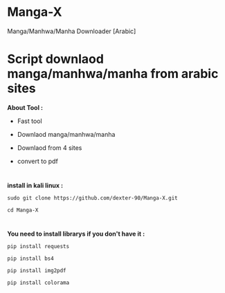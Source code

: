 # Manga-X
Manga/Manhwa/Manha Downloader [Arabic]
<img
  src=""
  alt=""
  title=""
  style="display: inline-block; margin: 0 auto; max-width: 300px">


# Script downlaod manga/manhwa/manha from arabic sites

**About Tool :**

- Fast tool

- Downlaod manga/manhwa/manha

- Downlaod from 4 sites

- convert to pdf


#  
**install in kali linux :**

`sudo git clone https://github.com/dexter-90/Manga-X.git`

`cd Manga-X`

# 
**You need to install librarys if you don't have it :**

`pip install requests`

`pip install bs4`

`pip install img2pdf`

`pip install colorama`
